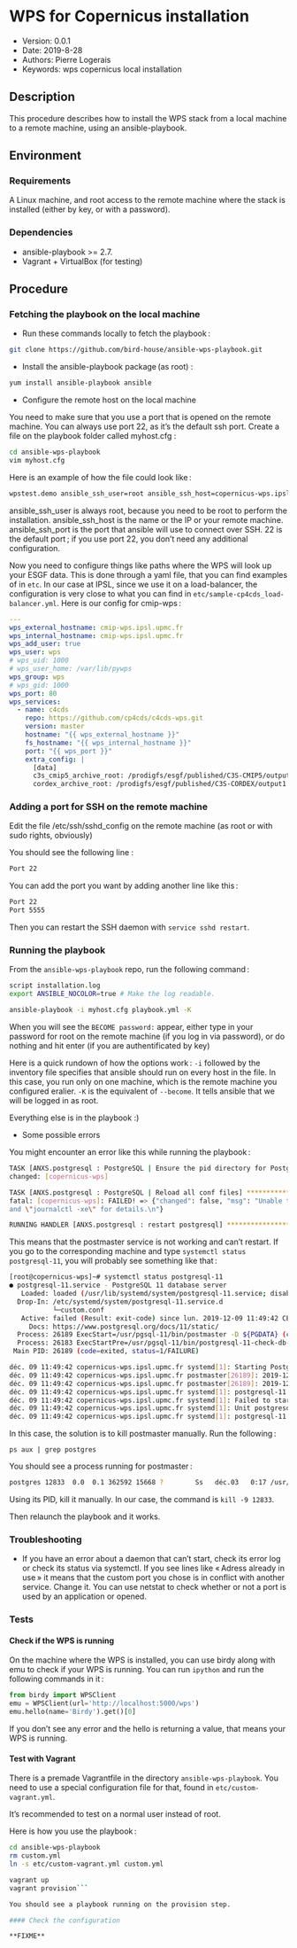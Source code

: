 WPS for Copernicus installation
=========================

* Version: 0.0.1
* Date: 2019-8-28
* Authors: Pierre Logerais
* Keywords: wps copernicus local installation

## Description

This procedure describes how to install the WPS stack from a local machine to a remote machine, using an ansible-playbook.

## Environment

### Requirements

A Linux machine, and root access to the remote machine where the stack is installed (either by key, or with a password).

### Dependencies

* ansible-playbook >= 2.7.
* Vagrant + VirtualBox (for testing)

## Procedure

### Fetching the playbook on the local machine

* Run these commands locally to fetch the playbook :

```bash
git clone https://github.com/bird-house/ansible-wps-playbook.git
```

* Install the ansible-playbook package (as root) :

```bash
yum install ansible-playbook ansible
```

* Configure the remote host on the local machine 

You need to make sure that you use a port that is opened on the remote machine. You can always use port 22, as it’s the default ssh port. Create a file on the playbook folder called myhost.cfg :

```bash
cd ansible-wps-playbook
vim myhost.cfg
```

Here is an example of how the file could look like :

```bash
wpstest.demo ansible_ssh_user=root ansible_ssh_host=copernicus-wps.ipsl.upmc.fr ansible_ssh_port=22
```

ansible_ssh_user is always root, because you need to be root to perform the installation.
ansible_ssh_host is the name or the IP or your remote machine.
ansible_ssh_port is the port that ansible will use to connect over SSH. 22 is the default port ; if you use port 22, you don’t need any additional configuration.

Now you need to configure things like paths where the WPS will look up your ESGF data. This is done through a yaml file, that you can find examples of in `etc`. In our case at IPSL, since we use it on a load-balancer, the configuration is very close to what you can find in `etc/sample-cp4cds_load-balancer.yml`. Here is our config for cmip-wps :

```yaml
---
wps_external_hostname: cmip-wps.ipsl.upmc.fr
wps_internal_hostname: cmip-wps.ipsl.upmc.fr
wps_add_user: true
wps_user: wps
# wps_uid: 1000
# wps_user_home: /var/lib/pywps
wps_group: wps
# wps_gid: 1000
wps_port: 80
wps_services:
  - name: c4cds
    repo: https://github.com/cp4cds/c4cds-wps.git
    version: master
    hostname: "{{ wps_external_hostname }}"
    fs_hostname: "{{ wps_internal_hostname }}"
    port: "{{ wps_port }}"
    extra_config: |
      [data]
      c3s_cmip5_archive_root: /prodigfs/esgf/published/C3S-CMIP5/output
      cordex_archive_root: /prodigfs/esgf/published/C3S-CORDEX/output1
```

### Adding a port for SSH on the remote machine

Edit the file /etc/ssh/sshd_config on the remote machine (as root or with sudo rights, obviously)

You should see the following line :

```bash
Port 22
```

You can add the port you want by adding another line like this :

```bash
Port 22
Port 5555
```

Then you can restart the SSH daemon with `service sshd restart`.

### Running the playbook

From the `ansible-wps-playbook` repo, run the following command :

```bash
script installation.log
export ANSIBLE_NOCOLOR=true # Make the log readable.

ansible-playbook -i myhost.cfg playbook.yml -K
```

When you will see the `BECOME password:` appear, either type in your password for root on the remote machine (if you log in via password), or do nothing and hit enter (if you are authentificated by key)

Here is a quick rundown of how the options work :
`-i` followed by the inventory file specifies that ansible should run on every host in the file. In this case, you run only on one machine, which is the remote machine you configured eralier.
`-K` is the equivalent of `--become`. It tells ansible that we will be logged in as root.

Everything else is in the playbook :)

* Some possible errors

You might encounter an error like this while running the playbook :

```bash
TASK [ANXS.postgresql : PostgreSQL | Ensure the pid directory for PostgreSQL exists] *********************************************************************************************************************************************************
changed: [copernicus-wps]

TASK [ANXS.postgresql : PostgreSQL | Reload all conf files] **********************************************************************************************************************************************************************************
fatal: [copernicus-wps]: FAILED! => {"changed": false, "msg": "Unable to start service postgresql-11: Job for postgresql-11.service failed because the control process exited with error code. See \"systemctl status postgresql-11.service\" 
and \"journalctl -xe\" for details.\n"}

RUNNING HANDLER [ANXS.postgresql : restart postgresql] ***************************************************************************************************************************************************************************************

```

This means that the postmaster service is not working and can’t restart. If you go to the corresponding machine and type `systemctl status postgresql-11`, you will probably see something like that :

```bash
[root@copernicus-wps]~# systemctl status postgresql-11
● postgresql-11.service - PostgreSQL 11 database server
   Loaded: loaded (/usr/lib/systemd/system/postgresql-11.service; disabled; vendor preset: disabled)
  Drop-In: /etc/systemd/system/postgresql-11.service.d
           └─custom.conf
   Active: failed (Result: exit-code) since lun. 2019-12-09 11:49:42 CET; 2min 18s ago
     Docs: https://www.postgresql.org/docs/11/static/
  Process: 26189 ExecStart=/usr/pgsql-11/bin/postmaster -D ${PGDATA} (code=exited, status=1/FAILURE)
  Process: 26183 ExecStartPre=/usr/pgsql-11/bin/postgresql-11-check-db-dir /var/lib/pgsql/11/data (code=exited, status=0/SUCCESS)
 Main PID: 26189 (code=exited, status=1/FAILURE)

déc. 09 11:49:42 copernicus-wps.ipsl.upmc.fr systemd[1]: Starting PostgreSQL 11 database server...
déc. 09 11:49:42 copernicus-wps.ipsl.upmc.fr postmaster[26189]: 2019-12-09 10:49:42 UTC LOG:  could not bind IPv6 address "::1": Address already in use
déc. 09 11:49:42 copernicus-wps.ipsl.upmc.fr postmaster[26189]: 2019-12-09 10:49:42 UTC HINT:  Is another postmaster already running on port 5432? If not, wait a few seconds and retry.
déc. 09 11:49:42 copernicus-wps.ipsl.upmc.fr systemd[1]: postgresql-11.service: main process exited, code=exited, status=1/FAILURE
déc. 09 11:49:42 copernicus-wps.ipsl.upmc.fr systemd[1]: Failed to start PostgreSQL 11 database server.
déc. 09 11:49:42 copernicus-wps.ipsl.upmc.fr systemd[1]: Unit postgresql-11.service entered failed state.
déc. 09 11:49:42 copernicus-wps.ipsl.upmc.fr systemd[1]: postgresql-11.service failed.
```

In this case, the solution is to kill postmaster manually. Run the following :

`ps aux | grep postgres`

You should see a process running for postmaster :

```bash
postgres 12833  0.0  0.1 362592 15668 ?        Ss   déc.03   0:17 /usr/pgsql-9.6/bin/postmaster -D /etc/postgresql/9.6/data
```

Using its PID, kill it manually. In our case, the command is `kill -9 12833`.

Then relaunch the playbook and it works.

### Troubleshooting

* If you have an error about a daemon that can’t start, check its error log or check its status via systemctl. If you see lines like « Adress already in use » it means that the custom port you chose is in conflict with another service. Change it. You can use netstat to check whether or not a port is used by an application or opened.

### Tests

#### Check if the WPS is running

On the machine where the WPS is installed, you can use birdy along with emu to check if your WPS is running. You can run `ipython` and run the following commands in it :

```py
from birdy import WPSClient
emu = WPSClient(url='http://localhost:5000/wps')
emu.hello(name='Birdy').get()[0]
```

If you don’t see any error and the hello is returning a value, that means your WPS is running.

#### Test with Vagrant

There is a premade Vagrantfile in the directory `ansible-wps-playbook`. You need to use a special configuration file for that, found in `etc/custom-vagrant.yml`. 

It’s recommended to test on a normal user instead of root.

Here is how you use the playbook :

```bash
cd ansible-wps-playbook
rm custom.yml
ln -s etc/custom-vagrant.yml custom.yml

vagrant up
vagrant provision```

You should see a playbook running on the provision step.

#### Check the configuration

**FIXME**

